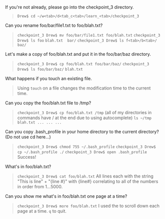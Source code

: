 
If you're not already, please go into the checkpoint_3 directory.

> `Drew$ cd ~/w<tab>/d<tab_c<tab>/learn_<tab>/checkpoint_3`

Can you rename foo/bar/file1.txt to foo/blah.txt?

> `checkpoint_3 Drew$ mv foo/bar/file1.txt foo/blah.txt`
> `checkpoint_3 Drew$ ls foo`
> `blah.txt  bar/`
> `checkpoint_3 Drew$ ls f<tab>/b<tab>/`
> `baz/`
    
Let's make a copy of foo/blah.txt and put it in the foo/bar/baz directory.

> `checkpoint_3 Drew$ cp foo/blah.txt foo/bar/baz/`
> `checkpoint_3 Drew$ ls foo/bar/baz/`
> `blah.txt`

What happens if you touch an existing file. 

> Using `touch` on a file changes the modification time to the current time.

Can you copy the foo/blah.txt file to /tmp?

> `checkpoint_3 Drew$ cp foo/blah.txt /tmp` (all of my directories in commands have / at the end due to using autocomplete)
> `ls ~/tmp`
> `blah.txt ... ... ...`

Can you copy .bash_profile in your home directory to the current directory? (Do not use cd here...)

> `checkpoint_3 Drew$ chmod 755 ~/.bash_profile`
> `checkpoint_3 Drew$ cp ~/.bash_profile ./`
> `checkpoint_3 Drew$ open .bash_profile`
> Success!

What's in foo/blah.txt?

> `checkpoint_3 Drew$ cat foo/blah.txt`
> All lines each with the string "This is line" + "{line #}" with {line#}
> correlating to all of the numbers in order from 1...5000.
    
Can you show me what's in foo/blah.txt one page at a time?

> `checkpoint_3 Drew$ more foo/blah.txt`
> I used the <spacebar> to scroll down each page at a time.
> `q` to quit.
